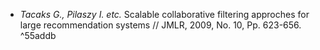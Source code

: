 - _Tacaks G., Pilaszy I. etc._ Scalable collaborative filtering approches for large recommendation systems // JMLR, 2009, No. 10, Pp. 623-656. ^55addb